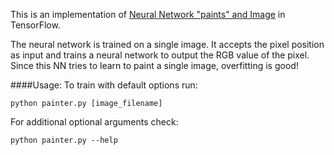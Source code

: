 This is an implementation of [Neural Network "paints" and Image](http://cs.stanford.edu/people/karpathy/convnetjs/demo/image_regression.html) in TensorFlow.

The neural network is trained on a single image. It accepts the pixel position as input and trains a neural network to output the RGB value of the pixel. Since this NN tries to learn to paint a single image, overfitting is good!

####Usage:
To train with default options run:
```
python painter.py [image_filename]
```

For additional optional arguments check:
```
python painter.py --help
```
